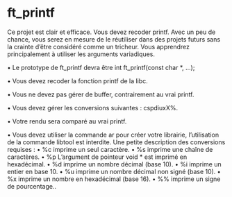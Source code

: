 # ft_printf
Ce projet est clair et efficace. Vous devez recoder printf. Avec un peu de chance, vous serez en mesure de le réutiliser dans des projets futurs sans la crainte d’être considéré comme un tricheur. Vous apprendrez principalement à utiliser les arguments variadiques.

• Le prototype de ft_printf devra être int ft_printf(const char *, ...);

• Vous devez recoder la fonction printf de la libc.

• Vous ne devez pas gérer de buffer, contrairement au vrai printf.

• Vous devez gérer les conversions suivantes : cspdiuxX%.

• Votre rendu sera comparé au vrai printf.

• Vous devez utiliser la commande ar pour créer votre librairie, l’utilisation de la commande libtool est interdite.
Une petite description des conversions requises : 
• %c imprime un seul caractère.
• %s imprime une chaîne de caractères.
• %p L’argument de pointeur void * est imprimé en hexadécimal. • %d imprime un nombre décimal (base 10).
• %i imprime un entier en base 10.
• %u imprime un nombre décimal non signé (base 10).
• %x imprime un nombre en hexadécimal (base 16).
• %% imprime un signe de pourcentage..

